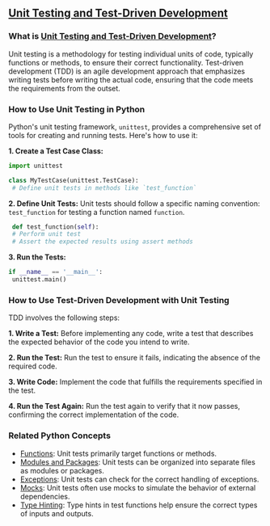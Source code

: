 ## [Unit Testing and Test-Driven Development](./../Unit-Testing-and-Test-Driven-Development/)

### What is [Unit Testing and Test-Driven Development](./../Unit-Testing-and-Test-Driven-Development/)?
Unit testing is a methodology for testing individual units of code, typically functions or methods, to ensure their correct functionality. Test-driven development (TDD) is an agile development approach that emphasizes writing tests before writing the actual code, ensuring that the code meets the requirements from the outset.

### How to Use Unit Testing in Python
Python's unit testing framework, `unittest`, provides a comprehensive set of tools for creating and running tests. Here's how to use it:

**1. Create a Test Case Class:**
```python
import unittest

class MyTestCase(unittest.TestCase):
 # Define unit tests in methods like `test_function`
```

**2. Define Unit Tests:**
Unit tests should follow a specific naming convention: `test_function` for testing a function named `function`.
```python
 def test_function(self):
 # Perform unit test
 # Assert the expected results using assert methods
```

**3. Run the Tests:**
```python
if __name__ == '__main__':
 unittest.main()
```

### How to Use Test-Driven Development with Unit Testing
TDD involves the following steps:

**1. Write a Test:**
Before implementing any code, write a test that describes the expected behavior of the code you intend to write.

**2. Run the Test:**
Run the test to ensure it fails, indicating the absence of the required code.

**3. Write Code:**
Implement the code that fulfills the requirements specified in the test.

**4. Run the Test Again:**
Run the test again to verify that it now passes, confirming the correct implementation of the code.

### Related Python Concepts

- [Functions](./../Functions/): Unit tests primarily target functions or methods.
- [Modules and Packages](./../Modules-and-Packages/): Unit tests can be organized into separate files as modules or packages.
- [Exceptions](./../Exceptions/): Unit tests can check for the correct handling of exceptions.
- [Mocks](./../Mocks/): Unit tests often use mocks to simulate the behavior of external dependencies.
- [Type Hinting](./../Type-Hinting/): Type hints in test functions help ensure the correct types of inputs and outputs.